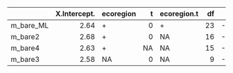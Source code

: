 |          | X.Intercept.|ecoregion |  t|ecoregion.t | df|    logLik|     AICc|  delta|       weight|
|:---------|------------:|:---------|--:|:-----------|--:|---------:|--------:|------:|------------:|
|m_bare_ML |         2.64|+         |  0|+           | 23| -36722.39| 73490.78|   0.00| 1.000000e+00|
|m_bare2   |         2.68|+         |  0|NA          | 16| -36772.45| 73576.90|  86.13| 1.986313e-19|
|m_bare4   |         2.63|+         | NA|NA          | 15| -36793.67| 73617.33| 126.55| 3.303624e-28|
|m_bare3   |         2.58|NA        |  0|NA          |  9| -36836.90| 73691.80| 201.02| 2.235309e-44|
